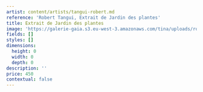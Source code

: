 ```yaml
---
artist: content/artists/tangui-robert.md
reference: 'Robert Tangui, Extrait de Jardin des plantes'
title: Extrait de Jardin des plantes
image: 'https://galerie-gaia.s3.eu-west-3.amazonaws.com/tina/uploads/robert-tangui/galerie-gaia-tangui-robert-insta.jpg'
fields: []
styles: []
dimensions:
  height: 0
  width: 0
  depth: 0
description: ''
price: 450
contextual: false
---
```


